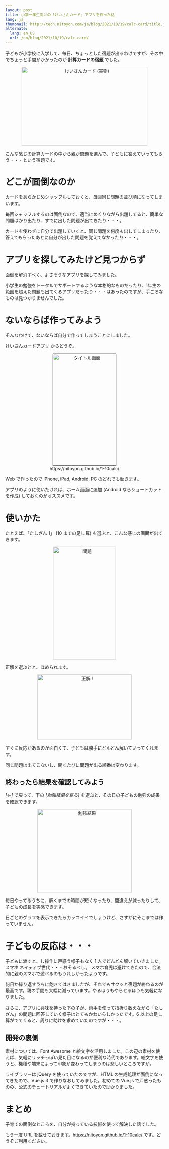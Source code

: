 ```yaml
---
layout: post
title: 小学一年生向けの「けいさんカード」アプリを作った話
lang: ja
thumbnail: http://tech.nitoyon.com/ja/blog/2021/10/19/calc-card/title.jpg
alternate:
  lang: en_US
  url: /en/blog/2021/10/19/calc-card/
---
```

子どもが小学校に入学して、毎日、ちょっとした宿題が出るわけですが、その中でちょっと手間がかかったのが **計算カードの宿題** でした。

<center><img src="real-card.jpg" width="400" height="250" alt="けいさんカード (実物)"></center>

こんな感じの計算カードの中から親が問題を選んで、子どもに答えていってもらう・・・という宿題です。


どこが面倒なのか
================

カードをあらかじめシャッフルしておくと、毎回同じ問題の並び順になってしまいます。

毎回シャッフルするのは面倒なので、適当にめくりながら出題してると、簡単な問題ばかり出たり、すでに出した問題が出てきたり・・・。

カードを使わずに自分で出題していくと、同じ問題を何度も出してしまったり、答えてもらったあとに自分が出した問題を覚えてなかったり・・・。


アプリを探してみたけど見つからず
==============================

面倒を解消すべく、よさそうなアプリを探してみました。

小学生の勉強をトータルでサポートするような本格的なものだったり、1年生の範囲を超えた問題も出てくるアプリだったり・・・はあったのですが、手ごろなものは見つかりませんでした。

ないならば作ってみよう
======================

そんなわけで、ないならば自分で作ってしまうことにしました。

[けいさんカードアプリ](https://nitoyon.github.io/1-10calc/) からどうぞ。

<center>
<a href="https://nitoyon.github.io/1-10calc/"><img src="title.jpg" width="200" height="354" alt="タイトル画面" border="1"></a><br>
https://nitoyon.github.io/1-10calc/</center>

Web で作ったので iPhone, iPad, Android, PC のどれでも動きます。

アプリのように使いたければ、ホーム画面に追加 (Android ならショートカットを作成) しておくのがオススメです。

使いかた
========

たとえば、「たしざん 1」 (10 までの足し算) を選ぶと、こんな感じの画面が出てきます。

<center><img src="q.jpg" width="200" height="356" alt="問題"></center>

正解を選ぶとと、ほめられます。

<center><img src="ok.jpg" width="300" height="208" alt="正解!!"></center>

すぐに反応があるのが面白くて、子どもは勝手にどんどん解いていってくれます。

同じ問題は出てこないし、開くたびに問題が出る順番は変わります。

終わったら結果を確認してみよう
------------------------------

*[←]* で戻って、下の *[勉強結果を見る]* を選ぶと、その日の子どもの勉強の成果を確認できます。

<center><img src="result.jpg" width="300" height="265" alt="勉強結果"></center>

毎日やってるうちに、解くまでの時間が短くなったり、間違えが減ったりして、子どもの成長を実感できます。

日ごとのグラフを表示できたらカッコイイでしょうけど、さすがにそこまでは作っていません。


子どもの反応は・・・
====================

子どもに渡すと、し操作に戸惑う様子もなく 1 人でどんどん解いていきました。スマホ ネイティブ世代・・・おそるべし。
スマホ育児は避けてきたので、合法的に親のスマホで遊べるのもうれしかったようです。

何日か繰り返すうちに飽きてはきましたが、それでもサクッと宿題が終わるのが最高です。親の手間も大幅に減っています。やるほうもやらせるほうも気軽になりました。

さらに、アプリに興味を持った下の子が、両手を使って指折り数えながら「たしざん」の問題に回答していく様子はとてもかわいらしかったです。6 以上の足し算がでてくると、周りに助けを求めていたのですが・・・。

開発の裏側
----------

素材については、Font Awesome と絵文字を活用しました。この辺の素材を使えば、気軽にリッチっぽい見た目になるのが便利な時代であります。絵文字を使うと、機種や端末によって印象が変わってしまうのは悲しいところですが。

ライブラリーは jQuery を使っていたのですが、HTML の生成処理が面倒になってきたので、Vue.js 3 で作りなおしてみました。初めての Vue.js で戸惑ったものの、公式のチュートリアルがよくできていたので助かりました。


まとめ
======

子育ての面倒なところを、自分が持っている技術を使って解決した話でした。

もう一度 URL を載せておきます。https://nitoyon.github.io/1-10calc/ です。どうぞご利用ください。
